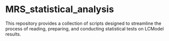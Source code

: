 # MRS_statistical_analysis
This repository provides a collection of scripts designed to streamline the process of reading, preparing, and conducting statistical tests on LCModel results.
